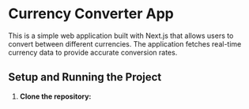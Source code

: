 # Currency Converter App

This is a simple web application built with Next.js that allows users to convert between different currencies. The application fetches real-time currency data to provide accurate conversion rates.

## Setup and Running the Project

1.  **Clone the repository:**

